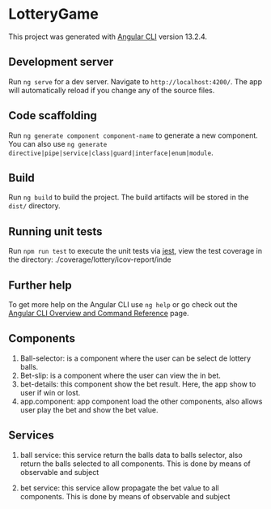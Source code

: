# LotteryGame

This project was generated with [Angular CLI](https://github.com/angular/angular-cli) version 13.2.4.

## Development server

Run `ng serve` for a dev server. Navigate to `http://localhost:4200/`. The app will automatically reload if you change any of the source files.

## Code scaffolding

Run `ng generate component component-name` to generate a new component. You can also use `ng generate directive|pipe|service|class|guard|interface|enum|module`.

## Build

Run `ng build` to build the project. The build artifacts will be stored in the `dist/` directory.

## Running unit tests

Run `npm run test` to execute the unit tests via [jest](https://jestjs.io/), view the test coverage in the directory: ./coverage/lottery/icov-report/inde


## Further help

To get more help on the Angular CLI use `ng help` or go check out the [Angular CLI Overview and Command Reference](https://angular.io/cli) page.


## Components

1. Ball-selector: is a component where the user can be select de lottery balls.
2. Bet-slip: is a component where the user can view the in bet.
3. bet-details: this component show the bet result. Here, the app show to user if win or lost.
4. app.component: app component load the other components, also allows user play the bet and show the bet value.

## Services

1. ball service: this service return the balls data to balls selector, also return the balls selected to all components. This is done by means of observable and subject

2. bet service: this service allow propagate the bet value to all components. This is done by means of observable and subject